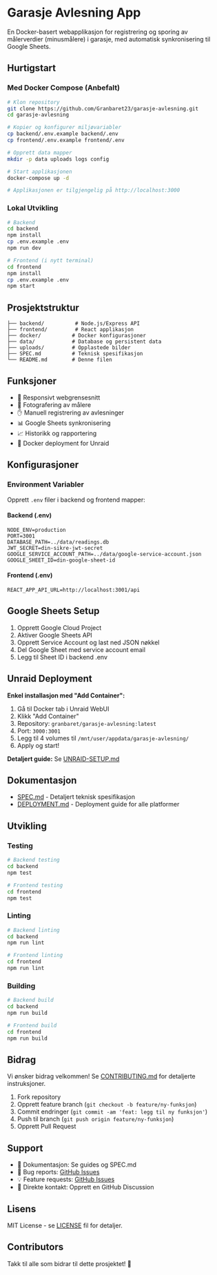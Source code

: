 # Garasje Avlesning App

En Docker-basert webapplikasjon for registrering og sporing av målerverdier (minusmålere) i garasje, med automatisk synkronisering til Google Sheets.

## Hurtigstart

### Med Docker Compose (Anbefalt)
```bash
# Klon repository
git clone https://github.com/Granbaret23/garasje-avlesning.git
cd garasje-avlesning

# Kopier og konfigurer miljøvariabler
cp backend/.env.example backend/.env
cp frontend/.env.example frontend/.env

# Opprett data mapper
mkdir -p data uploads logs config

# Start applikasjonen
docker-compose up -d

# Applikasjonen er tilgjengelig på http://localhost:3000
```

### Lokal Utvikling
```bash
# Backend
cd backend
npm install
cp .env.example .env
npm run dev

# Frontend (i nytt terminal)
cd frontend
npm install
cp .env.example .env
npm start
```

## Prosjektstruktur

```
├── backend/          # Node.js/Express API
├── frontend/         # React applikasjon
├── docker/          # Docker konfigurasjoner
├── data/            # Database og persistent data
├── uploads/         # Opplastede bilder
├── SPEC.md          # Teknisk spesifikasjon
└── README.md        # Denne filen
```

## Funksjoner

- 📱 Responsivt webgrensesnitt
- 📸 Fotografering av målere
- ✋ Manuell registrering av avlesninger
- 📊 Google Sheets synkronisering
- 📈 Historikk og rapportering
- 🐳 Docker deployment for Unraid

## Konfigurasjoner

### Environment Variabler
Opprett `.env` filer i backend og frontend mapper:

#### Backend (.env)
```
NODE_ENV=production
PORT=3001
DATABASE_PATH=../data/readings.db
JWT_SECRET=din-sikre-jwt-secret
GOOGLE_SERVICE_ACCOUNT_PATH=../data/google-service-account.json
GOOGLE_SHEET_ID=din-google-sheet-id
```

#### Frontend (.env)
```
REACT_APP_API_URL=http://localhost:3001/api
```

## Google Sheets Setup

1. Opprett Google Cloud Project
2. Aktiver Google Sheets API
3. Opprett Service Account og last ned JSON nøkkel
4. Del Google Sheet med service account email
5. Legg til Sheet ID i backend .env

## Unraid Deployment

**Enkel installasjon med "Add Container":**

1. Gå til Docker tab i Unraid WebUI
2. Klikk "Add Container"
3. Repository: `granbaret/garasje-avlesning:latest`
4. Port: `3000:3001`
5. Legg til 4 volumes til `/mnt/user/appdata/garasje-avlesning/`
6. Apply og start!

**Detaljert guide:** Se [UNRAID-SETUP.md](./UNRAID-SETUP.md)

## Dokumentasjon

- [SPEC.md](./SPEC.md) - Detaljert teknisk spesifikasjon
- [DEPLOYMENT.md](./DEPLOYMENT.md) - Deployment guide for alle platformer

## Utvikling

### Testing
```bash
# Backend testing
cd backend
npm test

# Frontend testing  
cd frontend
npm test
```

### Linting
```bash
# Backend linting
cd backend
npm run lint

# Frontend linting
cd frontend
npm run lint
```

### Building
```bash
# Backend build
cd backend
npm run build

# Frontend build
cd frontend
npm run build
```

## Bidrag

Vi ønsker bidrag velkommen! Se [CONTRIBUTING.md](./CONTRIBUTING.md) for detaljerte instruksjoner.

1. Fork repository
2. Opprett feature branch (`git checkout -b feature/ny-funksjon`)
3. Commit endringer (`git commit -am 'feat: legg til ny funksjon'`)
4. Push til branch (`git push origin feature/ny-funksjon`)
5. Opprett Pull Request

## Support

- 📖 Dokumentasjon: Se guides og SPEC.md
- 🐛 Bug reports: [GitHub Issues](https://github.com/Granbaret23/garasje-avlesning/issues)
- 💡 Feature requests: [GitHub Issues](https://github.com/Granbaret23/garasje-avlesning/issues)
- 📧 Direkte kontakt: Opprett en GitHub Discussion

## Lisens

MIT License - se [LICENSE](LICENSE) fil for detaljer.

## Contributors

Takk til alle som bidrar til dette prosjektet! 🙏

<!-- Add contributor list here when we have contributors -->